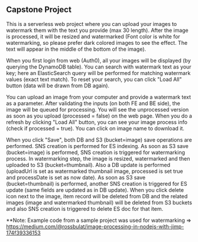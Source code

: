 ## Capstone Project

This is a serverless web project where you can upload your images to watermark them with the text you provide (max 30 length).
After the image is processed, it will be resized and watermarked (Font color is white for watermarking, so please prefer dark colored images to see the effect. The text will appear in the middle of the bottom of the image).

When you first login from web (Auth0), all your images will be displayed (by querying the DynamoDB table).
You can search with watermark text as your key; here an ElasticSearch query will be performed for matching watermark values (exact text match).
To reset your search, you can click "Load All" button (data will be drawn from DB again).

You can upload an image from your computer and provide a watermark text as a parameter. After validating the inputs (on both FE and BE side), the image will be queued for processing. You will see the unprocessed version as soon as you upload (processed = false) on the web page. When you do a refresh by clicking "Load All" button, you can see your image process info (check if processed = true). You can click on image name to download it.

When you click "Save", both DB and S3 (bucket=image) save operations are performed. SNS creation is performed for ES indexing.
As soon as S3 save (bucket=image) is performed, SNS creation is triggered for watermarking process. 
In watermarking step, the image is resized, watermarked and then uploaded to S3 (bucket=thumbnail). Also a DB update is performed (uploadUrl is set as watermarked thumbnail image, processed is set true and processDate is set as now date).
As soon as S3 save (bucket=thumbnail) is performed, another SNS creation is triggered for ES update (same fields are updated as in DB update).
When you click delete icon next to the image, item record will be deleted from DB and the related images (image and watermarked thumbnail) will be deleted from S3 buckets and also SNS creation is triggered to delete ES doc for that item.

**Note: Example code from a sample project was used for watermarking => https://medium.com/@rossbulat/image-processing-in-nodejs-with-jimp-174f39336153
